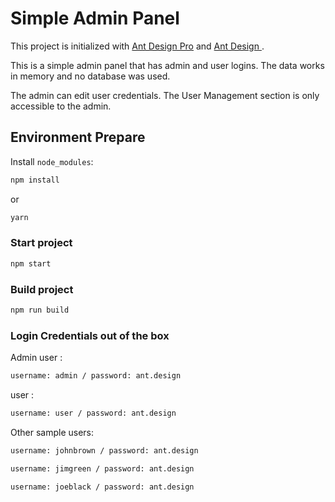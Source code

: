 # Simple Admin Panel

This project is initialized with [Ant Design Pro](https://pro.ant.design) and [Ant Design ](https://ant.design/).

This is a simple admin panel that has admin and user logins.
The data works in memory and no database was used.

The admin can edit user credentials.
The User Management section is only accessible to the admin.

## Environment Prepare

Install `node_modules`:

```bash
npm install
```

or

```bash
yarn
```

### Start project

```bash
npm start
```

### Build project

```bash
npm run build
```

### Login Credentials out of the box

Admin user :
```bash
username: admin / password: ant.design
```
user :
```bash
username: user / password: ant.design
```
Other sample users:
```bash
username: johnbrown / password: ant.design
```
```bash
username: jimgreen / password: ant.design
```
```bash
username: joeblack / password: ant.design
```